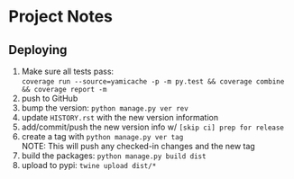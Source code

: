 # Project Notes

## Deploying

1.  Make sure all tests pass:  
`coverage run --source=yamicache -p -m py.test && coverage combine && coverage report -m`
1.  push to GitHub
1.  bump the version: `python manage.py ver rev`
1.  update `HISTORY.rst` with the new version information
1.  add/commit/push the new version info w/ `[skip ci] prep for release`
1.  create a tag with `python manage.py ver tag`  
    NOTE: This will push any checked-in changes and the new tag
1.  build the packages: `python manage.py build dist`
1.  upload to pypi: `twine upload dist/*`
